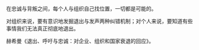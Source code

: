 在忠诚与背叛之间，每个人与组织自己找位置，一切都是可能的。

对组织来说，要有意识地发掘退出与发声两种纠错机制；对个人来说，要知道有些事情我们无法真正彻底地退出。

赫希曼《退出、呼吁与忠诚：对企业、组织和国家衰退的回应》。
